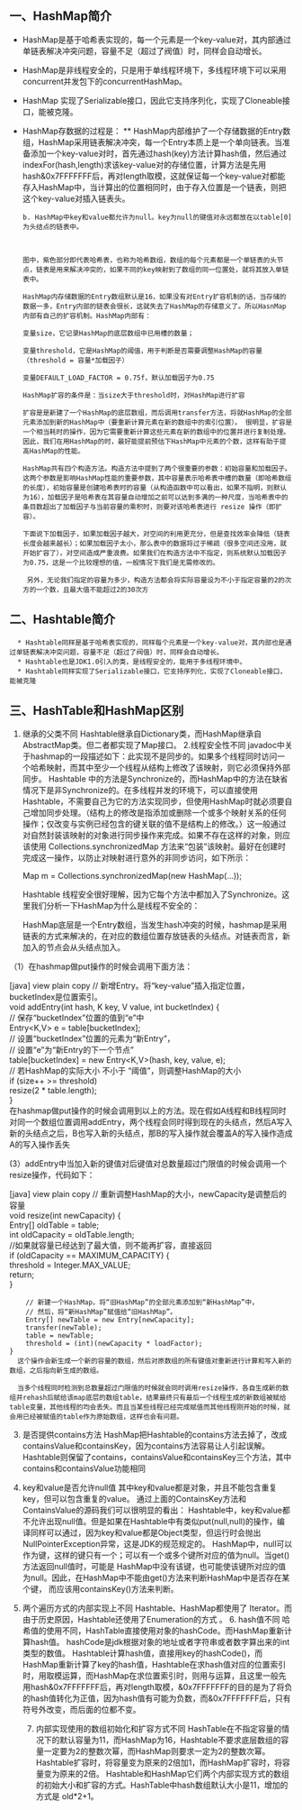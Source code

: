 ## 一、HashMap简介
* HashMap是基于哈希表实现的，每一个元素是一个key-value对，其内部通过单链表解决冲突问题，容量不足（超过了阀值）时，同样会自动增长。
* HashMap是非线程安全的，只是用于单线程环境下，多线程环境下可以采用concurrent并发包下的concurrentHashMap。
* HashMap 实现了Serializable接口，因此它支持序列化，实现了Cloneable接口，能被克隆。
* HashMap存数据的过程是：
  **  HashMap内部维护了一个存储数据的Entry数组，HashMap采用链表解决冲突，每一个Entry本质上是一个单向链表。当准备添加一个key-value对时，首先通过hash(key)方法计算hash值，然后通过indexFor(hash,length)求该key-value对的存储位置，计算方法是先用hash&0x7FFFFFFF后，再对length取模，这就保证每一个key-value对都能存入HashMap中，当计算出的位置相同时，由于存入位置是一个链表，则把这个key-value对插入链表头。

      b. HashMap中key和value都允许为null。key为null的键值对永远都放在以table[0]为头结点的链表中。



      图中，紫色部分即代表哈希表，也称为哈希数组，数组的每个元素都是一个单链表的头节点，链表是用来解决冲突的，如果不同的key映射到了数组的同一位置处，就将其放入单链表中。

      HashMap内存储数据的Entry数组默认是16，如果没有对Entry扩容机制的话，当存储的数据一多，Entry内部的链表会很长，这就失去了HashMap的存储意义了。所以HasnMap内部有自己的扩容机制。HashMap内部有：

      变量size，它记录HashMap的底层数组中已用槽的数量；

      变量threshold，它是HashMap的阈值，用于判断是否需要调整HashMap的容量（threshold = 容量*加载因子）    

      变量DEFAULT_LOAD_FACTOR = 0.75f，默认加载因子为0.75

      HashMap扩容的条件是：当size大于threshold时，对HashMap进行扩容  

      扩容是是新建了一个HashMap的底层数组，而后调用transfer方法，将就HashMap的全部元素添加到新的HashMap中（要重新计算元素在新的数组中的索引位置）。 很明显，扩容是一个相当耗时的操作，因为它需要重新计算这些元素在新的数组中的位置并进行复制处理。因此，我们在用HashMap的时，最好能提前预估下HashMap中元素的个数，这样有助于提高HashMap的性能。

      HashMap共有四个构造方法。构造方法中提到了两个很重要的参数：初始容量和加载因子。这两个参数是影响HashMap性能的重要参数，其中容量表示哈希表中槽的数量（即哈希数组的长度），初始容量是创建哈希表时的容量（从构造函数中可以看出，如果不指明，则默认为16），加载因子是哈希表在其容量自动增加之前可以达到多满的一种尺度，当哈希表中的条目数超出了加载因子与当前容量的乘积时，则要对该哈希表进行 resize 操作（即扩容）。

      下面说下加载因子，如果加载因子越大，对空间的利用更充分，但是查找效率会降低（链表长度会越来越长）；如果加载因子太小，那么表中的数据将过于稀疏（很多空间还没用，就开始扩容了），对空间造成严重浪费。如果我们在构造方法中不指定，则系统默认加载因子为0.75，这是一个比较理想的值，一般情况下我们是无需修改的。

       另外，无论我们指定的容量为多少，构造方法都会将实际容量设为不小于指定容量的2的次方的一个数，且最大值不能超过2的30次方


## 二、Hashtable简介
      * Hashtable同样是基于哈希表实现的，同样每个元素是一个key-value对，其内部也是通过单链表解决冲突问题，容量不足（超过了阀值）时，同样会自动增长。
      * Hashtable也是JDK1.0引入的类，是线程安全的，能用于多线程环境中。
      * Hashtable同样实现了Serializable接口，它支持序列化，实现了Cloneable接口，能被克隆

## 三、HashTable和HashMap区别


1. 继承的父类不同
      Hashtable继承自Dictionary类，而HashMap继承自AbstractMap类。但二者都实现了Map接口。
2.线程安全性不同
      javadoc中关于hashmap的一段描述如下：此实现不是同步的。如果多个线程同时访问一个哈希映射，而其中至少一个线程从结构上修改了该映射，则它必须保持外部同步。
      Hashtable 中的方法是Synchronize的，而HashMap中的方法在缺省情况下是非Synchronize的。在多线程并发的环境下，可以直接使用Hashtable，不需要自己为它的方法实现同步，但使用HashMap时就必须要自己增加同步处理。（结构上的修改是指添加或删除一个或多个映射关系的任何操作；仅改变与实例已经包含的键关联的值不是结构上的修改。）这一般通过对自然封装该映射的对象进行同步操作来完成。如果不存在这样的对象，则应该使用 Collections.synchronizedMap 方法来“包装”该映射。最好在创建时完成这一操作，以防止对映射进行意外的非同步访问，如下所示：

      Map m = Collections.synchronizedMap(new HashMap(...));

      Hashtable 线程安全很好理解，因为它每个方法中都加入了Synchronize。这里我们分析一下HashMap为什么是线程不安全的：

      HashMap底层是一个Entry数组，当发生hash冲突的时候，hashmap是采用链表的方式来解决的，在对应的数组位置存放链表的头结点。对链表而言，新加入的节点会从头结点加入。


（1）在hashmap做put操作的时候会调用下面方法：

[java] view plain copy
// 新增Entry。将“key-value”插入指定位置，bucketIndex是位置索引。      
    void addEntry(int hash, K key, V value, int bucketIndex) {      
        // 保存“bucketIndex”位置的值到“e”中      
        Entry<K,V> e = table[bucketIndex];      
        // 设置“bucketIndex”位置的元素为“新Entry”，      
        // 设置“e”为“新Entry的下一个节点”      
        table[bucketIndex] = new Entry<K,V>(hash, key, value, e);      
        // 若HashMap的实际大小 不小于 “阈值”，则调整HashMap的大小      
        if (size++ >= threshold)      
            resize(2 * table.length);      
    }  
      在hashmap做put操作的时候会调用到以上的方法。现在假如A线程和B线程同时对同一个数组位置调用addEntry，两个线程会同时得到现在的头结点，然后A写入新的头结点之后，B也写入新的头结点，那B的写入操作就会覆盖A的写入操作造成A的写入操作丢失


(3）addEntry中当加入新的键值对后键值对总数量超过门限值的时候会调用一个resize操作，代码如下：

[java] view plain copy
// 重新调整HashMap的大小，newCapacity是调整后的容量      
    void resize(int newCapacity) {      
        Entry[] oldTable = table;      
        int oldCapacity = oldTable.length;     
        //如果就容量已经达到了最大值，则不能再扩容，直接返回    
        if (oldCapacity == MAXIMUM_CAPACITY) {      
            threshold = Integer.MAX_VALUE;      
            return;      
        }      
     
        // 新建一个HashMap，将“旧HashMap”的全部元素添加到“新HashMap”中，      
        // 然后，将“新HashMap”赋值给“旧HashMap”。      
        Entry[] newTable = new Entry[newCapacity];      
        transfer(newTable);      
        table = newTable;      
        threshold = (int)(newCapacity * loadFactor);      
    }  
      这个操作会新生成一个新的容量的数组，然后对原数组的所有键值对重新进行计算和写入新的数组，之后指向新生成的数组。

      当多个线程同时检测到总数量超过门限值的时候就会同时调用resize操作，各自生成新的数组并rehash后赋给该map底层的数组table，结果最终只有最后一个线程生成的新数组被赋给table变量，其他线程的均会丢失。而且当某些线程已经完成赋值而其他线程刚开始的时候，就会用已经被赋值的table作为原始数组，这样也会有问题。

3. 是否提供contains方法
      HashMap把Hashtable的contains方法去掉了，改成containsValue和containsKey，因为contains方法容易让人引起误解。
      Hashtable则保留了contains，containsValue和containsKey三个方法，其中contains和containsValue功能相同
4. key和value是否允许null值
      其中key和value都是对象，并且不能包含重复key，但可以包含重复的value。
      通过上面的ContainsKey方法和ContainsValue的源码我们可以很明显的看出：
      Hashtable中，key和value都不允许出现null值。但是如果在Hashtable中有类似put(null,null)的操作，编译同样可以通过，因为key和value都是Object类型，但运行时会抛出NullPointerException异常，这是JDK的规范规定的。
      HashMap中，null可以作为键，这样的键只有一个；可以有一个或多个键所对应的值为null。当get()方法返回null值时，可能是 HashMap中没有该键，也可能使该键所对应的值为null。因此，在HashMap中不能由get()方法来判断HashMap中是否存在某个键， 而应该用containsKey()方法来判断。
5. 两个遍历方式的内部实现上不同
      Hashtable、HashMap都使用了 Iterator。而由于历史原因，Hashtable还使用了Enumeration的方式 。
      6. hash值不同
      哈希值的使用不同，HashTable直接使用对象的hashCode。而HashMap重新计算hash值。
      hashCode是jdk根据对象的地址或者字符串或者数字算出来的int类型的数值。
      Hashtable计算hash值，直接用key的hashCode()，而HashMap重新计算了key的hash值，Hashtable在求hash值对应的位置索引时，用取模运算，而HashMap在求位置索引时，则用与运算，且这里一般先用hash&0x7FFFFFFF后，再对length取模，&0x7FFFFFFF的目的是为了将负的hash值转化为正值，因为hash值有可能为负数，而&0x7FFFFFFF后，只有符号外改变，而后面的位都不变。

      7. 内部实现使用的数组初始化和扩容方式不同
      HashTable在不指定容量的情况下的默认容量为11，而HashMap为16，Hashtable不要求底层数组的容量一定要为2的整数次幂，而HashMap则要求一定为2的整数次幂。
      Hashtable扩容时，将容量变为原来的2倍加1，而HashMap扩容时，将容量变为原来的2倍。
      Hashtable和HashMap它们两个内部实现方式的数组的初始大小和扩容的方式。HashTable中hash数组默认大小是11，增加的方式是 old*2+1。
